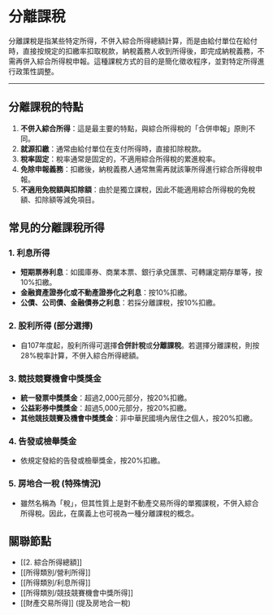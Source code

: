 # 分離課稅

分離課稅是指某些特定所得，不併入綜合所得總額計算，而是由給付單位在給付時，直接按規定的扣繳率扣取稅款，納稅義務人收到所得後，即完成納稅義務，不需再併入綜合所得稅申報。這種課稅方式的目的是簡化徵收程序，並對特定所得進行政策性調整。

---

## 分離課稅的特點

1.  **不併入綜合所得**：這是最主要的特點，與綜合所得稅的「合併申報」原則不同。
2.  **就源扣繳**：通常由給付單位在支付所得時，直接扣除稅款。
3.  **稅率固定**：稅率通常是固定的，不適用綜合所得稅的累進稅率。
4.  **免除申報義務**：扣繳後，納稅義務人通常無需再就該筆所得進行綜合所得稅申報。
5.  **不適用免稅額與扣除額**：由於是獨立課稅，因此不能適用綜合所得稅的免稅額、扣除額等減免項目。

## 常見的分離課稅所得

### 1. 利息所得

-   **短期票券利息**：如國庫券、商業本票、銀行承兌匯票、可轉讓定期存單等，按10%扣繳。
-   **金融資產證券化或不動產證券化之利息**：按10%扣繳。
-   **公債、公司債、金融債券之利息**：若採分離課稅，按10%扣繳。

### 2. 股利所得 (部分選擇)

-   自107年度起，股利所得可選擇**合併計稅**或**分離課稅**。若選擇分離課稅，則按28%稅率計算，不併入綜合所得總額。

### 3. 競技競賽機會中獎獎金

-   **統一發票中獎獎金**：超過2,000元部分，按20%扣繳。
-   **公益彩券中獎獎金**：超過5,000元部分，按20%扣繳。
-   **其他競技競賽及機會中獎獎金**：非中華民國境內居住之個人，按20%扣繳。

### 4. 告發或檢舉獎金

-   依規定發給的告發或檢舉獎金，按20%扣繳。

### 5. 房地合一稅 (特殊情況)

-   雖然名稱為「稅」，但其性質上是對不動產交易所得的單獨課稅，不併入綜合所得稅。因此，在廣義上也可視為一種分離課稅的概念。

## 關聯節點
- [[2. 綜合所得總額]]
- [[所得類別/營利所得]]
- [[所得類別/利息所得]]
- [[所得類別/競技競賽機會中獎所得]]
- [[財產交易所得]] (提及房地合一稅)
